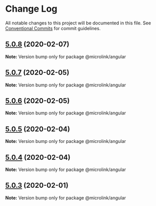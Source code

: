 # Change Log

All notable changes to this project will be documented in this file.
See [Conventional Commits](https://conventionalcommits.org) for commit guidelines.

## [5.0.8](http://github.com/microlinkhq/sdk/tree/master/packages/angular/compare/v5.0.7...v5.0.8) (2020-02-07)

**Note:** Version bump only for package @microlink/angular





## [5.0.7](http://github.com/microlinkhq/sdk/tree/master/packages/angular/compare/v5.0.6...v5.0.7) (2020-02-05)

**Note:** Version bump only for package @microlink/angular





## [5.0.6](http://github.com/microlinkhq/sdk/tree/master/packages/angular/compare/v5.0.5...v5.0.6) (2020-02-05)

**Note:** Version bump only for package @microlink/angular





## [5.0.5](http://github.com/microlinkhq/sdk/tree/master/packages/angular/compare/v5.0.4...v5.0.5) (2020-02-04)

**Note:** Version bump only for package @microlink/angular





## [5.0.4](http://github.com/microlinkhq/sdk/tree/master/packages/angular/compare/v5.0.3...v5.0.4) (2020-02-04)

**Note:** Version bump only for package @microlink/angular





## [5.0.3](http://github.com/microlinkhq/sdk/tree/master/packages/angular/compare/v5.0.2...v5.0.3) (2020-02-01)

**Note:** Version bump only for package @microlink/angular

